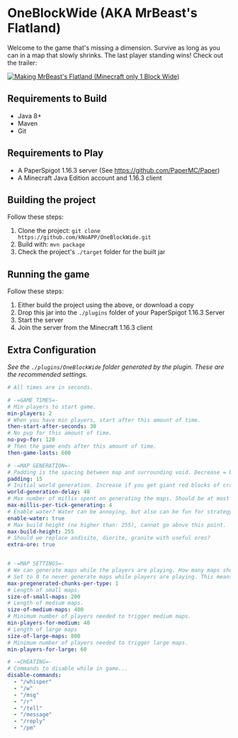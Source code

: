 # OneBlockWide (AKA MrBeast's Flatland)
Welcome to the game that's missing a dimension. Survive as long as you can in a map that slowly shrinks.
The last player standing wins! Check out the trailer:

[![Making MrBeast's Flatland (Minecraft only 1 Block Wide)](http://img.youtube.com/vi/GDTxomDMX-c/0.jpg)](http://www.youtube.com/watch?v=GDTxomDMX-c "Making MrBeast's Flatland (Minecraft only 1 Block Wide)")

## Requirements to Build
- Java 8+
- Maven
- Git

## Requirements to Play
- A PaperSpigot 1.16.3 server (See https://github.com/PaperMC/Paper)
- A Minecraft Java Edition account and 1.16.3 client

## Building the project
Follow these steps:
1. Clone the project: `git clone https://github.com/kNoAPP/OneBlockWide.git`
2. Build with: `mvn package`
3. Check the project's `./target` folder for the built jar

## Running the game
Follow these steps:
1. Either build the project using the above, or download a copy
2. Drop this jar into the `./plugins` folder of your PaperSpigot 1.16.3 Server
3. Start the server
4. Join the server from the Minecraft 1.16.3 client

## Extra Configuration
*See the `./plugins/OneBlockWide` folder generated by the plugin. These are the recommended settings.*
```yml
# All times are in seconds.

# -=GAME TIMES=-
# Min players to start game.
min-players: 2
# When you have min players, start after this amount of time.
then-start-after-seconds: 30
# No pvp for this amount of time.
no-pvp-for: 120
# Then the game ends after this amount of time.
then-game-lasts: 600

# -=MAP GENERATION=-
# Padding is the spacing between map and surrounding void. Decrease = better performance, less void.
padding: 15
# Initial world generation. Increase if you get giant red blocks of crash debug, decrease for faster world generation.
world-generation-delay: 40
# Max number of millis spent on generating the maps. Should be at most 50. Decrease = better performance, slower generation.
max-millis-per-tick-generating: 4
# Enable water? Water can be annoying, but also can be fun for strategy.
enable-water: true
# Max build height (no higher than: 255), cannot go above this point.
max-build-height: 255
# Should we replace andisite, diorite, granite with useful ores?
extra-ore: true


# -=MAP SETTINGS=-
# We can generate maps while the players are playing. How many maps should we pre-generate?
# Set to 0 to never generate maps while players are playing. This means larger wait times in lobby, but better gameplay.
max-pregenerated-chunks-per-type: 1
# Length of small maps.
size-of-small-maps: 200
# Length of medium maps.
size-of-medium-maps: 400
# Minimum number of players needed to trigger medium maps.
min-players-for-medium: 40
# Length of large maps
size-of-large-maps: 800
# Minimum number of players needed to trigger large maps.
min-players-for-large: 60

# -=CHEATING=-
# Commands to disable while in game...
disable-commands:
  - "/whisper"
  - "/w"
  - "/msg"
  - "/r"
  - "/tell"
  - "/message"
  - "/reply"
  - "/pm"
```

